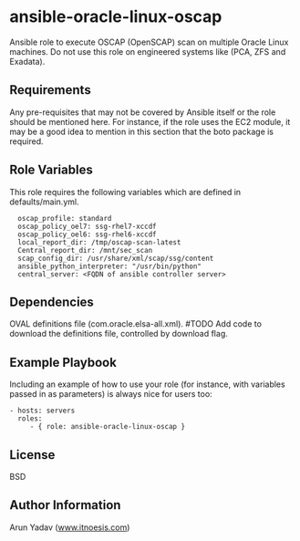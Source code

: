 ansible-oracle-linux-oscap
=========

Ansible role to execute OSCAP (OpenSCAP) scan on multiple Oracle Linux machines. Do not use this role on engineered systems like (PCA, ZFS and Exadata).

Requirements
------------

Any pre-requisites that may not be covered by Ansible itself or the role should be mentioned here. For instance, if the role uses the EC2 module, it may be a good idea to mention in this section that the boto package is required.

Role Variables
--------------

This role requires the following variables which are defined in defaults/main.yml.

      oscap_profile: standard
      oscap_policy_oel7: ssg-rhel7-xccdf
      oscap_policy_oel6: ssg-rhel6-xccdf
      local_report_dir: /tmp/oscap-scan-latest
      Central_report_dir: /mnt/sec_scan
      scap_config_dir: /usr/share/xml/scap/ssg/content
      ansible_python_interpreter: "/usr/bin/python"
      central_server: <FQDN of ansible controller server>

Dependencies
------------

OVAL definitions file (com.oracle.elsa-all.xml).
#TODO
Add code to download the definitions file, controlled by download flag.

Example Playbook
----------------

Including an example of how to use your role (for instance, with variables passed in as parameters) is always nice for users too:

    - hosts: servers
      roles:
         - { role: ansible-oracle-linux-oscap }

License
-------

BSD

Author Information
------------------

Arun Yadav
(www.itnoesis.com)
